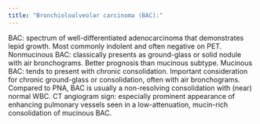 ```yaml
---
title: "Bronchioloalveolar carcinoma (BAC):"
---
```

BAC: spectrum of well-differentiated adenocarcinoma that demonstrates lepid growth.
Most commonly indolent and often negative on PET.
Nonmucinous BAC: classically presents as ground-glass or solid nodule with air bronchograms. Better prognosis than mucinous subtype.
Mucinous BAC: tends to present with chronic consolidation. Important consideration for chronic ground-glass or consolidation, often with air bronchograms. 
Compared to PNA, BAC is usually a non-resolving consolidation with (near) normal WBC.
CT angiogram sign: especially prominent appearance of enhancing pulmonary vessels seen in a low-attenuation, mucin-rich consolidation of mucinous BAC.

